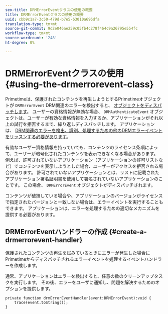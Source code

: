 ```yaml
---
seo-title: DRMErrorEventクラスの使用の概要
title: DRMErrorEventクラスの使用の概要
uuid: cbb9c1a7-3c50-479d-b7e5-63010a696dfa
translation-type: tm+mt
source-git-commit: 9d2e046ae259c05fb4c278f464c9a26795e554fc
workflow-type: tm+mt
source-wordcount: '248'
ht-degree: 0%

---
```



# DRMErrorEventクラスの使用 {#using-the-drmerrorevent-class}

Primetimeは、保護されたコンテンツを再生しようとするPrimetimeオブジェクトが `DRMErrorEvent` DRM関連のエラーを検出すると、 [オブジェクトをディスパッチします](https://help.adobe.com/en_US/primetime/drm/index.html#reference-DRM_Client_Error_Messages)。 ユーザーの資格情報が無効な場合、 `DRMAuthenticateEvent` オブジェクトは、ユーザーが有効な資格情報を入力するか、アプリケーションがそれ以上の試行を拒否するまで、繰り返しディスパッチします。 アプリケーションは、 [DRM関連のエラーを検出、識別、処理するための他のDRMエラーイベントをリッスンする必要があります](https://help.adobe.com/en_US/primetime/drm/index.html#reference-DRM_Client_Error_Messages)。

有効なユーザー資格情報を持っていても、コンテンツのライセンス条項によって、ユーザーが暗号化されたコンテンツを表示できなくなる場合があります。 例えば、許可されていないアプリケーション（アプリケーションの許可リストなど）でコンテンツを表示しようとした場合、ユーザーがアクセスを拒否される場合があります。 許可されていないアプリケーションとは、リストに記載されたアプリケーション署名証明書を使用して署名されていないアプリケーションのことです。 この場合、 `DRMErrorEvent` オブジェクトがディスパッチされます。

コンテンツが破損している場合や、アプリケーションのバージョンがライセンスで指定されたバージョンと一致しない場合は、エラーイベントを実行することもできます。 アプリケーションは、エラーを処理するための適切なメカニズムを提供する必要があります。

## DRMErrorEventハンドラーの作成 {#create-a-drmerrorevent-handler}

保護されたコンテンツの再生を試みているときにエラーが発生した場合にPrimetimeからディスパッチされるエラーイベントを処理するイベントハンドラーを作成します。

通常、アプリケーションはエラーを検出すると、任意の数のクリーンアップタスクを実行します。 その後、エラーをユーザに通知し、問題を解決するためのオプションを提供します。

```
private function drmErrorEventHandler(event:DRMErrorEvent):void {  
    trace(event.toString());  
} 
```
